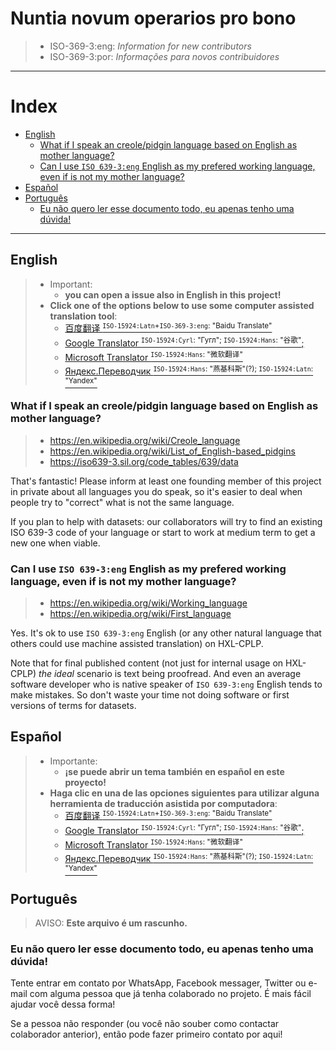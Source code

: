 # <span lang="la">Nuntia novum operarios pro bono<span>

> - <span translate="no">ISO-369-3:eng</span>: <em lang="en">Information for new contributors</em>
> - <span translate="no">ISO-369-3:por</span>: <em lang="pt">Informações para novos contribuidores</em>


<!--
- https://docs.github.com/pt/communities/setting-up-your-project-for-healthy-contributions/setting-guidelines-for-repository-contributors
- https://docs.github.com/en/communities/setting-up-your-project-for-healthy-contributions/setting-guidelines-for-repository-contributors
- https://github.com/github/docs/contribute
-->

---

# Index

<!-- TOC depthFrom:2 depthTo:3 -->

- [English](#english)
    - [What if I speak an creole/pidgin language based on English as mother language?](#what-if-i-speak-an-creolepidgin-language-based-on-english-as-mother-language)
    - [Can I use `ISO 639-3:eng` English as my prefered working language, even if is not my mother language?](#can-i-use-iso-639-3eng-english-as-my-prefered-working-language-even-if-is-not-my-mother-language)
- [Español](#español)
- [Português](#português)
    - [Eu não quero ler esse documento todo, eu apenas tenho uma dúvida!](#eu-não-quero-ler-esse-documento-todo-eu-apenas-tenho-uma-dúvida)

<!-- /TOC -->

---

## English

> - Important:
>   - **you can open a issue also in English in this project!**
> - **Click one of the options below to use some computer assisted translation tool**:
>   - [百度翻译 <sup>`ISO-15924:Latn`+`ISO-369-3:eng`: "Baidu Translate"</sup>](http://fanyi.baidu.com/transpage?query=https%3A%2F%2Fgithub.com%2FHXL-CPLP%2FAuxilium-Humanitarium-API%2Fblob%2Fmain%2F.github%2FCONTRIBUTING.md&from=pt&to=en&source=url&render=1)
>   - [Google Translator <sup>`ISO-15924:Cyrl`: "Гугл"; `ISO-15924:Hans`: "谷歌"</sup>;](https://translate.google.com/translate?sl=pt&tl=en&u=https://github.com/HXL-CPLP/Auxilium-Humanitarium-API/blob/main/.github/CONTRIBUTING.md)
>   - [Microsoft Translator <sup>`ISO-15924:Hans`: "微软翻译"</sup>](https://www.translatetheweb.com/?from=pt-PT&to=en&dl=en&ref=trb&a=https%3A%2F%2Fgithub.com%2FHXL-CPLP%2FAuxilium-Humanitarium-API%2Fblob%2Fmain%2F.github%2FCONTRIBUTING.md)
>   - [Яндекс.Переводчик <sup>`ISO-15924:Hans`: "燕基科斯"(?); `ISO-15924:Latn`: "Yandex"</sup>](https://translate.yandex.com/translate?lang=pt-en&url=https%3A%2F%2Fgithub.com%2FHXL-CPLP%2FAuxilium-Humanitarium-API%2Fblob%2Fmain%2F.github%2FCONTRIBUTING.md)

<!--
- Google:
  - https://zh.wikipedia.org/wiki/Google
- Baidu Translate, https://zh.wikipedia.org/wiki/%E7%99%BE%E5%BA%A6%E7%BF%BB%E8%AF%91
- Tradutor yandex, Яндекс.Переводчик, https://ru.wikipedia.org/wiki/%D0%AF%D0%BD%D0%B4%D0%B5%D0%BA%D1%81.%D0%9F%D0%B5%D1%80%D0%B5%D0%B2%D0%BE%D0%B4%D1%87%D0%B8%D0%BA
- https://zh.wikipedia.org/wiki/%E5%BE%AE%E8%BD%AF%E7%BF%BB%E8%AF%91

- https://en.wikipedia.org/wiki/Lists_of_languages

-->

### What if I speak an creole/pidgin language based on English as mother language?
> - https://en.wikipedia.org/wiki/Creole_language
> - https://en.wikipedia.org/wiki/List_of_English-based_pidgins
> - https://iso639-3.sil.org/code_tables/639/data

<!--
- Link to 'creole' filter: https://iso639-3.sil.org/code_tables/639/data?name_3=creole
- Link to 'creole' filter: https://iso639-3.sil.org/code_tables/639/data?name_3=pidgin
-->

That's fantastic! Please inform at least one founding member of this project in
private about all languages you do speak, so it's easier to deal when people
try to "correct" what is not the same language.

If you plan to help with datasets: our collaborators will try to find an
existing ISO 639-3 code of your language or start to work at medium term to
get a new one when viable.

### Can I use `ISO 639-3:eng` English as my prefered working language, even if is not my mother language?
> - https://en.wikipedia.org/wiki/Working_language
> - https://en.wikipedia.org/wiki/First_language

Yes. It's ok to use `ISO 639-3:eng` English (or any other natural language that
others could use machine assisted translation) on HXL-CPLP.

Note that for final published content (not just for internal usage on
HXL-CPLP) _the ideal_ scenario is text being proofread. And even an average
software developer who is native speaker of `ISO 639-3:eng` English tends
to make mistakes. So don't waste your time not doing software or first versions
of terms for datasets.

## Español

> - Importante:
>   - **¡se puede abrir un tema también en español en este proyecto!**
> - **Haga clic en una de las opciones siguientes para utilizar alguna
>     herramienta de traducción asistida por computadora**:
>   - [百度翻译 <sup>`ISO-15924:Latn`+`ISO-369-3:eng`: "Baidu Translate"</sup>](http://fanyi.baidu.com/transpage?query=https%3A%2F%2Fgithub.com%2FHXL-CPLP%2FAuxilium-Humanitarium-API%2Fblob%2Fmain%2F.github%2FCONTRIBUTING.md&from=pt&to=es&source=url&render=1)
>   - [Google Translator <sup>`ISO-15924:Cyrl`: "Гугл"; `ISO-15924:Hans`: "谷歌"</sup>;](https://translate.google.com/translate?sl=pt&tl=es&u=https://github.com/HXL-CPLP/Auxilium-Humanitarium-API/blob/main/.github/CONTRIBUTING.md)
>   - [Microsoft Translator <sup>`ISO-15924:Hans`: "微软翻译"</sup>](https://www.translatetheweb.com/?from=pt-PT&to=es&dl=en&ref=trb&a=https%3A%2F%2Fgithub.com%2FHXL-CPLP%2FAuxilium-Humanitarium-API%2Fblob%2Fmain%2F.github%2FCONTRIBUTING.md)
>   - [Яндекс.Переводчик <sup>`ISO-15924:Hans`: "燕基科斯"(?); `ISO-15924:Latn`: "Yandex"</sup>](https://translate.yandex.com/translate?lang=pt-es&url=https%3A%2F%2Fgithub.com%2FHXL-CPLP%2FAuxilium-Humanitarium-API%2Fblob%2Fmain%2F.github%2FCONTRIBUTING.md)


## Português

> AVISO: **Este arquivo é um rascunho.**

### Eu não quero ler esse documento todo, eu apenas tenho uma dúvida!

Tente entrar em contato por WhatsApp, Facebook messager, Twitter ou e-mail
com alguma pessoa que já tenha colaborado no projeto. É mais fácil ajudar
você dessa forma!

Se a pessoa não responder (ou você não souber como contactar colaborador
anterior), então pode fazer primeiro contato por aqui!

<!--

- ## FAQ

- ### Ferramentas de auxílio a tradutores e revisões de textos

- https://gengo.com/community/15-online-translation-tools-translators/
- https://mymemory.translated.net/
- https://languagetool.org/pt-BR
- https://github.com/killalau/vscode-liquid-snippets

-->
